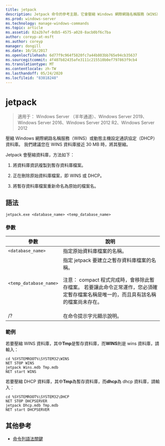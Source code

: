 ```yaml
---
title: jetpack
description: Jetpack 命令的參考主題，它會壓縮 Windows 網際網路名稱服務（WINS）或動態主機設定通訊協定（DHCP）資料庫。
ms.prod: windows-server
ms.technology: manage-windows-commands
ms.topic: article
ms.assetid: 82a2b7ef-0db5-4575-a028-8acb0bf6c7ba
author: coreyp-at-msft
ms.author: coreyp
manager: dongill
ms.date: 10/16/2017
ms.openlocfilehash: 6d77f9c964f5820fc7a44b803bb765e94cb35637
ms.sourcegitcommit: 4f407b82435afe3111c215510b0ef797863f9cb4
ms.translationtype: MT
ms.contentlocale: zh-TW
ms.lasthandoff: 05/24/2020
ms.locfileid: "83818248"
---
```

# <a name="jetpack"></a>jetpack

> 適用于： Windows Server （半年通道）、Windows Server 2019、Windows Server 2016、Windows Server 2012 R2、Windows Server 2012

壓縮 Windows 網際網路名稱服務（WINS）或動態主機設定通訊協定（DHCP）資料庫。 我們建議您在 WINS 資料庫接近 30 MB 時，將其壓縮。

Jetpack 會壓縮資料庫，方法如下：

1. 將資料庫資訊複製到暫存資料庫檔案。

2. 正在刪除原始資料庫檔案，即 WINS 或 DHCP。

3. 將暫存資料庫檔案重新命名為原始的檔案名。

## <a name="syntax"></a>語法

```
jetpack.exe <database_name> <temp_database_name>
```

### <a name="parameters"></a>參數

| 參數 | 說明 |
| ------- | -------- |
| `<database_name>` | 指定原始資料庫檔案的名稱。 |
| `<temp_database_name>` | 指定 jetpack 要建立之暫存資料庫檔案的名稱。<p>注意： compact 程式完成時，會移除此暫存檔案。 若要讓此命令正常運作，您必須確定暫存檔案名稱是唯一的，而且具有該名稱的檔案尚未存在。 |
| /? | 在命令提示字元顯示說明。 |

### <a name="examples"></a>範例

若要壓縮 WINS 資料庫，其中**Tmp**是暫存資料庫，而**WINS**則是 wins 資料庫，請輸入：

```
cd %SYSTEMROOT%\SYSTEM32\WINS
NET STOP WINS
jetpack Wins.mdb Tmp.mdb
NET start WINS
```

若要壓縮 DHCP 資料庫，其中**Tmp**為暫存資料庫，而**dhcp**為 dhcp 資料庫，請輸入：

```
cd %SYSTEMROOT%\SYSTEM32\DHCP
NET STOP DHCPSERVER
jetpack Dhcp.mdb Tmp.mdb
NET start DHCPSERVER
```

## <a name="additional-references"></a>其他參考

- [命令列語法關鍵](command-line-syntax-key.md)
